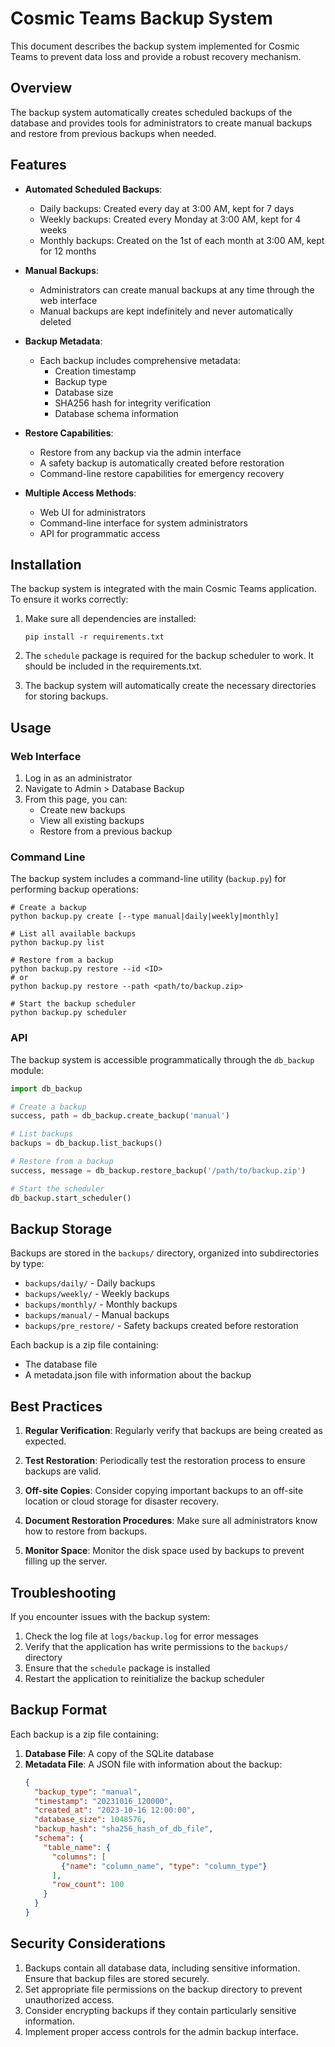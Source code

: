 # Cosmic Teams Backup System

This document describes the backup system implemented for Cosmic Teams to prevent data loss and provide a robust recovery mechanism.

## Overview

The backup system automatically creates scheduled backups of the database and provides tools for administrators to create manual backups and restore from previous backups when needed.

## Features

- **Automated Scheduled Backups**:
  - Daily backups: Created every day at 3:00 AM, kept for 7 days
  - Weekly backups: Created every Monday at 3:00 AM, kept for 4 weeks
  - Monthly backups: Created on the 1st of each month at 3:00 AM, kept for 12 months

- **Manual Backups**:
  - Administrators can create manual backups at any time through the web interface
  - Manual backups are kept indefinitely and never automatically deleted

- **Backup Metadata**:
  - Each backup includes comprehensive metadata:
    - Creation timestamp
    - Backup type
    - Database size
    - SHA256 hash for integrity verification
    - Database schema information

- **Restore Capabilities**:
  - Restore from any backup via the admin interface
  - A safety backup is automatically created before restoration
  - Command-line restore capabilities for emergency recovery

- **Multiple Access Methods**:
  - Web UI for administrators
  - Command-line interface for system administrators
  - API for programmatic access

## Installation

The backup system is integrated with the main Cosmic Teams application. To ensure it works correctly:

1. Make sure all dependencies are installed:
   ```
   pip install -r requirements.txt
   ```

2. The `schedule` package is required for the backup scheduler to work. It should be included in the requirements.txt.

3. The backup system will automatically create the necessary directories for storing backups.

## Usage

### Web Interface

1. Log in as an administrator
2. Navigate to Admin > Database Backup
3. From this page, you can:
   - Create new backups
   - View all existing backups
   - Restore from a previous backup

### Command Line

The backup system includes a command-line utility (`backup.py`) for performing backup operations:

```
# Create a backup
python backup.py create [--type manual|daily|weekly|monthly]

# List all available backups
python backup.py list

# Restore from a backup
python backup.py restore --id <ID>
# or
python backup.py restore --path <path/to/backup.zip>

# Start the backup scheduler
python backup.py scheduler
```

### API

The backup system is accessible programmatically through the `db_backup` module:

```python
import db_backup

# Create a backup
success, path = db_backup.create_backup('manual')

# List backups
backups = db_backup.list_backups()

# Restore from a backup
success, message = db_backup.restore_backup('/path/to/backup.zip')

# Start the scheduler
db_backup.start_scheduler()
```

## Backup Storage

Backups are stored in the `backups/` directory, organized into subdirectories by type:

- `backups/daily/` - Daily backups
- `backups/weekly/` - Weekly backups
- `backups/monthly/` - Monthly backups
- `backups/manual/` - Manual backups
- `backups/pre_restore/` - Safety backups created before restoration

Each backup is a zip file containing:
- The database file
- A metadata.json file with information about the backup

## Best Practices

1. **Regular Verification**: Regularly verify that backups are being created as expected.

2. **Test Restoration**: Periodically test the restoration process to ensure backups are valid.

3. **Off-site Copies**: Consider copying important backups to an off-site location or cloud storage for disaster recovery.

4. **Document Restoration Procedures**: Make sure all administrators know how to restore from backups.

5. **Monitor Space**: Monitor the disk space used by backups to prevent filling up the server.

## Troubleshooting

If you encounter issues with the backup system:

1. Check the log file at `logs/backup.log` for error messages
2. Verify that the application has write permissions to the `backups/` directory
3. Ensure that the `schedule` package is installed
4. Restart the application to reinitialize the backup scheduler

## Backup Format

Each backup is a zip file containing:

1. **Database File**: A copy of the SQLite database
2. **Metadata File**: A JSON file with information about the backup:
   ```json
   {
     "backup_type": "manual",
     "timestamp": "20231016_120000",
     "created_at": "2023-10-16 12:00:00",
     "database_size": 1048576,
     "backup_hash": "sha256_hash_of_db_file",
     "schema": {
       "table_name": {
         "columns": [
           {"name": "column_name", "type": "column_type"}
         ],
         "row_count": 100
       }
     }
   }
   ```

## Security Considerations

1. Backups contain all database data, including sensitive information. Ensure that backup files are stored securely.
2. Set appropriate file permissions on the backup directory to prevent unauthorized access.
3. Consider encrypting backups if they contain particularly sensitive information.
4. Implement proper access controls for the admin backup interface. 